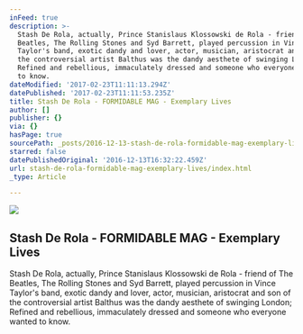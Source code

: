 ```yaml
---
inFeed: true
description: >-
  Stash De Rola, actually, Prince Stanislaus Klossowski de Rola - friend of The
  Beatles, The Rolling Stones and Syd Barrett, played percussion in Vince
  Taylor's band, exotic dandy and lover, actor, musician, aristocrat and son of
  the controversial artist Balthus was the dandy aesthete of swinging London;
  Refined and rebellious, immaculately dressed and someone who everyone wanted
  to know.
dateModified: '2017-02-23T11:11:13.294Z'
datePublished: '2017-02-23T11:11:53.235Z'
title: Stash De Rola - FORMIDABLE MAG - Exemplary Lives
author: []
publisher: {}
via: {}
hasPage: true
sourcePath: _posts/2016-12-13-stash-de-rola-formidable-mag-exemplary-lives.md
starred: false
datePublishedOriginal: '2016-12-13T16:32:22.459Z'
url: stash-de-rola-formidable-mag-exemplary-lives/index.html
_type: Article

---
```

<article style=""><img src="https://imgflo.herokuapp.com/graph/2b2431f8e7ba7b0/93c9b10972a66a61e975504b91ea805a/noop.jpg?input=http%3A%2F%2Fwww.formidablemag.com%2Fwp-content%2Fuploads%2F2015%2F10%2Fstash-de-rola_formidable.jpg" /><h1>Stash De Rola - FORMIDABLE MAG - Exemplary Lives</h1><p>Stash De Rola, actually, Prince Stanislaus Klossowski de Rola - friend of The Beatles, The Rolling Stones and Syd Barrett, played percussion in Vince Taylor's band, exotic dandy and lover, actor, musician, aristocrat and son of the controversial artist Balthus was the dandy aesthete of swinging London; Refined and rebellious, immaculately dressed and someone who everyone wanted to know.</p></article>